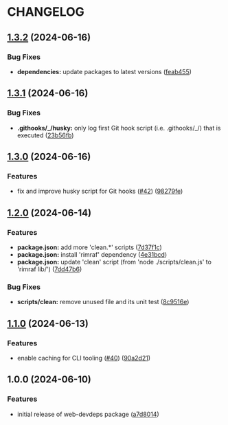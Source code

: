 # CHANGELOG

## [1.3.2](https://github.com/dustin-ruetz/web-devdeps/compare/v1.3.1...v1.3.2) (2024-06-16)

### Bug Fixes

* **dependencies:** update packages to latest versions ([feab455](https://github.com/dustin-ruetz/web-devdeps/commit/feab455e8f33e30f9b3b9483ff5fa5a3670ce230))

## [1.3.1](https://github.com/dustin-ruetz/web-devdeps/compare/v1.3.0...v1.3.1) (2024-06-16)

### Bug Fixes

* **.githooks/_/husky:** only log first Git hook script (i.e. .githooks/_/) that is executed ([23b56fb](https://github.com/dustin-ruetz/web-devdeps/commit/23b56fbf63470d868ad7510b44d4ef08faf8a459))

## [1.3.0](https://github.com/dustin-ruetz/web-devdeps/compare/v1.2.0...v1.3.0) (2024-06-16)

### Features

* fix and improve husky script for Git hooks ([#42](https://github.com/dustin-ruetz/web-devdeps/issues/42)) ([98279fe](https://github.com/dustin-ruetz/web-devdeps/commit/98279fe1434349c1b94df17da6fd61c2bc295552))

## [1.2.0](https://github.com/dustin-ruetz/web-devdeps/compare/v1.1.0...v1.2.0) (2024-06-14)

### Features

* **package.json:** add more 'clean.*' scripts ([7d37f1c](https://github.com/dustin-ruetz/web-devdeps/commit/7d37f1c0b41365b2267904408b41713639d238c6))
* **package.json:** install 'rimraf' dependency ([4e31bcd](https://github.com/dustin-ruetz/web-devdeps/commit/4e31bcdadf69a5d438d3cf457d669feba34989ba))
* **package.json:** update 'clean' script (from 'node ./scripts/clean.js' to 'rimraf lib/') ([7dd47b6](https://github.com/dustin-ruetz/web-devdeps/commit/7dd47b66c607fb810d8a2c4458442a56b7e06925))

### Bug Fixes

* **scripts/clean:** remove unused file and its unit test ([8c9516e](https://github.com/dustin-ruetz/web-devdeps/commit/8c9516e10d0709e8ae3ed5f4b85c60026beecda4))

## [1.1.0](https://github.com/dustin-ruetz/web-devdeps/compare/v1.0.0...v1.1.0) (2024-06-13)

### Features

* enable caching for CLI tooling ([#40](https://github.com/dustin-ruetz/web-devdeps/issues/40)) ([90a2d21](https://github.com/dustin-ruetz/web-devdeps/commit/90a2d21fed349efef00f0858ed0eecb754eb5d15))

## 1.0.0 (2024-06-10)

### Features

* initial release of web-devdeps package ([a7d8014](https://github.com/dustin-ruetz/web-devdeps/commit/a7d801462c69e3abd2809a6ef4c80ab20b2cb20c))
